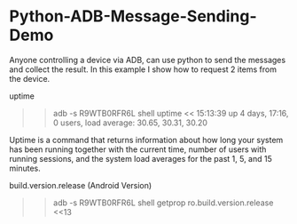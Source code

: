 # Python-ADB-Message-Sending-Demo

Anyone controlling a device via ADB, can use python to send the messages and collect the result. In this example I show how to request 2 items from the device.

uptime

>>adb -s R9WTB0RFR6L shell uptime
<< 15:13:39 up 4 days, 17:16, 0 users, load average: 30.65, 30.31, 30.20

Uptime is a command that returns information about how long your system has been running together with the current time, number of users with running sessions, and the system load averages for the past 1, 5, and 15 minutes.


build.version.release (Android Version)

>>adb -s R9WTB0RFR6L shell getprop ro.build.version.release
<<13
